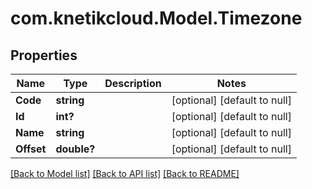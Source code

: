 # com.knetikcloud.Model.Timezone
## Properties

Name | Type | Description | Notes
------------ | ------------- | ------------- | -------------
**Code** | **string** |  | [optional] [default to null]
**Id** | **int?** |  | [optional] [default to null]
**Name** | **string** |  | [optional] [default to null]
**Offset** | **double?** |  | [optional] [default to null]

[[Back to Model list]](../README.md#documentation-for-models) [[Back to API list]](../README.md#documentation-for-api-endpoints) [[Back to README]](../README.md)

